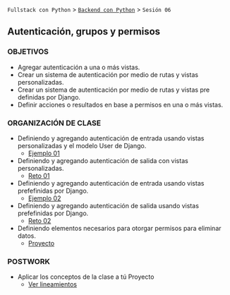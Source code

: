 `Fullstack con Python` > [`Backend con Python`](../Readme.md) > `Sesión 06`
## Autenticación, grupos y permisos

### OBJETIVOS
 - Agregar autenticación a una o más vistas.
 - Crear un sistema de autenticación por medio de rutas y vistas personalizadas.
 - Crear un sistema de autenticación por medio de rutas y vistas pre definidas por Django.
 - Definir acciones o resultados en base a permisos en una o más vistas.

### ORGANIZACIÓN DE CLASE

 - Definiendo y agregando autenticación de entrada usando vistas personalizadas y el modelo User de Django.
   - [Ejemplo 01](Ejemplo-01)
 - Definiendo y agregando autenticación de salida con vistas personalizadas.
   - [Reto 01](Reto-01)
 - Definiendo y agregando autenticación de entrada usando vistas prefefinidas por Django.
   - [Ejemplo 02](Ejemplo-02)
 - Definiendo y agregando autenticación de salida usando vistas prefefinidas por Django.
   - [Reto 02](Reto-02)
- Definiendo elementos necesarios para otorgar permisos para eliminar datos.  
  - [Proyecto](Proyecto)

### POSTWORK
 - Aplicar los conceptos de la clase a tú Proyecto
   - [Ver lineamientos](Postwork)
